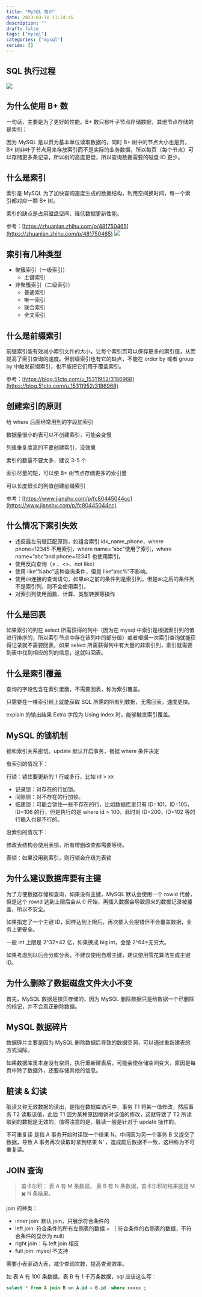 ```yaml
---
title: "MySQL 常识"
date: 2023-03-18 11:24:45
description: ""
draft: false
tags: ["mysql"]
categories: ["mysql"]
series: []
---
```


## SQL 执行过程

![](https://raw.githubusercontent.com/zzkrix/blog-images/main/assets/image-20230318103023143.png)

## 为什么使用 B+ 数

一句话，主要是为了更好的性能。B+ 数只有叶子节点存储数据，其他节点存储的是索引；

因为 MySQL 是以页为基本单位读取数据的，同时 B+ 树中的节点大小也是页，B+ 树非叶子节点用来存放索引而不是实际的业务数据，所以每页（每个节点）可以存储更多条记录，所以树的高度更低，所以查询数据需要的磁盘 IO 更少。

## 什么是索引

索引是 MySQL 为了加快查询速度生成的数据结构，利用空间换时间，每一个索引都对应一颗 B+ 树。

索引的缺点是占用磁盘空间、降低数据更新性能。

参考：[https://zhuanlan.zhihu.com/p/481750465](https://zhuanlan.zhihu.com/p/481750465)
![](https://raw.githubusercontent.com/zzkrix/blog-images/main/assets/image-20230318103543200.png)

## 索引有几种类型

- 聚簇索引（一级索引）
  - 主键索引
- 非聚簇索引（二级索引）
  - 普通索引
  - 唯一索引
  - 联合索引
  - 全文索引

## 什么是前缀索引

前缀索引能有效减小索引文件的大小，让每个索引页可以保存更多的索引值，从而提高了索引查询的速度。但前缀索引也有它的缺点，不能在 order by 或者 group by 中触发前缀索引，也不能把它们用于覆盖索引。

参考：[https://blog.51cto.com/u_15311952/3186968](https://blog.51cto.com/u_15311952/3186968)

## 创建索引的原则

给 where 后面经常用到的字段加索引

数据量很小的表可以不创建索引，可能会变慢

列值重复度高的不要创建索引，没效果

索引的数量不要太多，建议 3-5 个

索引尽量的短，可以使 B+ 树节点存储更多的索引量

可以长度很长的列值创建前缀索引

参考：[https://www.jianshu.com/p/fc80445044cc](https://www.jianshu.com/p/fc80445044cc)

## 什么情况下索引失效

- 违反最左前缀匹配原则，如组合索引 idx_name_phone，where phone=12345 不用索引，where name=”abc”使用了索引，where name=”abc”and phone=12345 也使用索引。
- 使用反向查询（≠ 、<>、not like）
- 使用 like“%abc”这种查询条件，但是 like“abc%”不影响。
- 使用`OR`连接的查询语句，如果`OR`之前的条件列是索引列，但是`OR`之后的条件列不是索引列，则不会使用索引。
- 对索引列使用函数、计算、类型转换等操作

## 什么是回表

如果索引的列在 select 所需获得的列中（因为在 mysql 中索引是根据索引列的值进行排序的，所以索引节点中存在该列中的部分值）或者根据一次索引查询就能获得记录就不需要回表，如果 select 所需获得列中有大量的非索引列，索引就需要到表中找到相应的列的信息，这就叫回表。

## 什么是索引覆盖

查询的字段包含在索引里面，不需要回表，称为索引覆盖。

只需要在一棵索引树上就能获取 SQL 所需的所有列数据，无需回表，速度更快。

explain 的输出结果 Extra 字段为 Using index 时，能够触发索引覆盖。

## MySQL 的锁机制

锁和索引关系密切。update 默认开启事务，根据 where 条件决定

有索引的情况下：

行锁：锁住要更新的 1 行或多行，比如 id > xx

- 记录锁：对存在的行加锁。
- 间隙锁：对不存在的行加锁。
- 临建锁：可能会锁住一些不存在的行，比如数据库里只有 ID=101，ID=105，ID=106 的行，但是执行的是 where id > 100，此时对 ID=200，ID=102 等的行插入也是不行的。

没索引的情况下：

修改表结构会使用表锁，所有增删改查都需要等待。

表锁：如果没用到索引，则行锁会升级为表锁

## 为什么建议数据库要有主键

为了方便数据存储和查询，如果没有主键，MySQL 默认会使用一个 rowid 代替，但是这个 rowid 达到上限后会从 0 开始，再插入数据会导致原来的数据记录被覆盖，所以不安全。

如果指定了一个主键 ID，同样达到上限后，再次插入会报错但不会覆盖数据，业务上更安全。

一般 int 上限是 2^32=42 亿，如果换成 big int，会是 2^64=无穷大。

如果考虑到以后会分库分表，不建议使用自增主键，建议使用雪花算法生成主键 ID。

## 为什么删除了数据磁盘文件大小不变

首先，MySQL 数据是按页存储的，因为 MySQL 删除数据只是给数据一个已删除的标记，并不会真正删除数据。

## MySQL 数据碎片

数据碎片主要是因为 MySQL 删除数据后导致的数据空洞，可以通过重新建表的方式消除。

如果数据库里本身没有空洞，执行重新建表后，可能会使存储空间变大，原因是每页中除了数据外，还要存储其他的信息。

## 脏读 & 幻读

脏读又称无效数据的读出，是指在数据库访问中，事务 T1 将某一值修改，然后事务 T2 读取该值，此后 T1 因为某种原因撤销对该值的修改，这就导致了 T2 所读取到的数据是无效的，值得注意的是，脏读一般是针对于 update 操作的。

不可重复读 是指 A 事务开始时读取一个结果 N，中间因为另一个事务 B 又提交了数据，导致 A 事务再次读取时拿到结果 N‘ ，造成前后数据不一致，这种称为不可重复读。

## JOIN 查询

> 笛卡尔积： 表 A 有 M 条数据， 表 B 有 N 条数据，笛卡尔积的结果就是 M ✖️ N 条结果。

join 的种类：

- inner join: 默认 join，只展示符合条件的
- left join: 符合条件的所有左侧表的数据 + （ 符合条件的右侧表的数据，不符合条件的显示为 null）
- right join：与 left join 相反
- full join: mysql 不支持

需要小表驱动大表，减少查询次数，提高查询效率。

如 表 A 有 100 条数据，表 B 有 1 千万条数据，sql 应该这么写：

```sql
select * from A join B on A.id = B.id  where xxxxx ;
```
